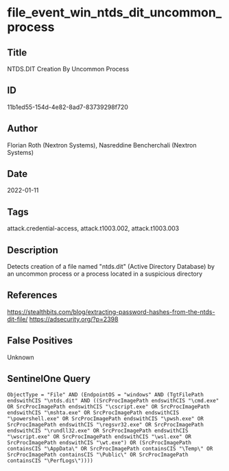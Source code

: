 # file_event_win_ntds_dit_uncommon_process

## Title
NTDS.DIT Creation By Uncommon Process

## ID
11b1ed55-154d-4e82-8ad7-83739298f720

## Author
Florian Roth (Nextron Systems), Nasreddine Bencherchali (Nextron Systems)

## Date
2022-01-11

## Tags
attack.credential-access, attack.t1003.002, attack.t1003.003

## Description
Detects creation of a file named "ntds.dit" (Active Directory Database) by an uncommon process or a process located in a suspicious directory

## References
https://stealthbits.com/blog/extracting-password-hashes-from-the-ntds-dit-file/
https://adsecurity.org/?p=2398

## False Positives
Unknown

## SentinelOne Query
```
ObjectType = "File" AND (EndpointOS = "windows" AND (TgtFilePath endswithCIS "\ntds.dit" AND ((SrcProcImagePath endswithCIS "\cmd.exe" OR SrcProcImagePath endswithCIS "\cscript.exe" OR SrcProcImagePath endswithCIS "\mshta.exe" OR SrcProcImagePath endswithCIS "\powershell.exe" OR SrcProcImagePath endswithCIS "\pwsh.exe" OR SrcProcImagePath endswithCIS "\regsvr32.exe" OR SrcProcImagePath endswithCIS "\rundll32.exe" OR SrcProcImagePath endswithCIS "\wscript.exe" OR SrcProcImagePath endswithCIS "\wsl.exe" OR SrcProcImagePath endswithCIS "\wt.exe") OR (SrcProcImagePath containsCIS "\AppData\" OR SrcProcImagePath containsCIS "\Temp\" OR SrcProcImagePath containsCIS "\Public\" OR SrcProcImagePath containsCIS "\PerfLogs\"))))

```